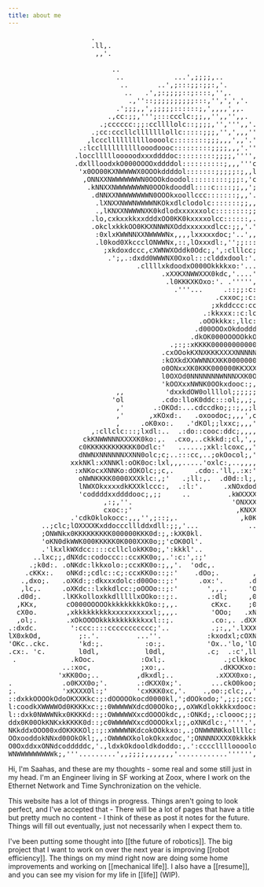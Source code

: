 ```yaml
---
title: about me
---
```

<pre class="ascii-art">
                    .                                                                                                       
                    .ll,.                                                                                                   
                     ,,'.                                                                                                   
                                                                                                                            
                         ..                                                                                                 
                          ..            ...',;;;;,..                                                                        
                           ..       ..',;:::;;:;;:,'.                                                                       
                            ..   .',;:;;;;::;::::,'',.                                                                      
                             .,''::;;;;;;;;;;:::,'',',','.                                                                    
                          .';;;,,',;;;;;::::::;,',,,,',,.                                                                   
                        .,cc:;;,''';:::ccclc:;;,,'',,'',,.                                                                  
                      .;cccccc:;;:ccllllolc::;;;;,'',''',,'..                                                               
                    .;cc:cccllclllllllollc:::::;;;,'',',,,'''.                                                              
                   ,lccclllllllllloooolc::::::::;;;,,,',,'.'''........                                                      
                 .:lccllllllllllooodoooc:::::::::;;;;,,,'.''',;::;,,,,,'.                                                   
                .locclllllooooodxxxddddoc:::::::::;;;;,'''',:::;,,''''''.                                                  
                .dxllloodxkO000OOOOxddddol::::::::::;,,,'''cxkko;''',,''''.                                                 
                 'x0OO00KXNWWWWX0OOOkddddol:::::::;;;;;:;,,lkkko,''',;,'''.                                                 
                  ,ONNXXNWWWWWWWN0OOOkdoodol:::::::::;;;:,'cxk0x:'''''''',.                                                 
                   .kNNXXNWWWWWWWN0OOOkdooddl::::c::::;;,,';dkOkc,,''','',.                                                 
                    .dNNXXNWWWWWWWN0OOOkxoollccc:::::::;,,'.;lllc;',,,,,,.                                                  
                     .lXNXXNWWNWWWWNKOkxdlclodolc:::::::;;,,'';:::;,,''..                                                   
                     .,lKNXXNWWWNXK0kdlodxxxxxxolc::::::::;;'..'.....                                                       
                    .lo,cxkxxkkxxdddxOO0KK0kxxxxolcc::::::,....'.                                                           
                    .okclxkkkOO0KKXNNWNXOddxxxxxxdlcc:;;,'.',,'..         .. .....                                          
                     :0xlxKWWNNXXNWWWWNx,,,,lxxxxxdoc;'..',,,,,....     ..        ..                                        
                     .l0kod0XkccclONWWNx,::,lOxxxdl:,'';;:::;'......  .            ..    ..                                 
                       ;xkdoxdccc,cXWNWXOddk0Odc;,',:clllcc;.. .......          ....'''',,''.                               
                        .';,.:dxdd0WWWNX0Oxol:::clddxdool:'.....  ..... .....',,,,,,,,,;,''''.                              
                               .cllllxkdoodxO000Okkkkxo:'........   .....''',,,,,,,,,;;,''''''.                             
                                     .xXXKXNWWXXX0kdc,'....'......  . .......,,,,,,,:;''.....''..''...                      
                                      .l0KKKXKOxo:'. .''''',;,'..............,,;;;;c;'.....'::,,,,,,,,.                     
                                        .'''...     .::;;:c:;;,'...........';:::::c;'.....;ol,,,''''',,'.                   
                                                  .cxxoc;:c:;::,.........';ccllc:c;'..',':kOl,,''','''',.                   
                                                 ;xkddccc:cc:;;;,,,'..',;codddocc;''.';;,:ddc,,'',;,..'''.                  
                                               .:kkxxx::c:lcccc:;,;::::lodddddll:,,'..''.,xOo;,,'','..','                   
                                              .oOOkkkx:,llc:;:clooooooddddxxollc,,,,......o0x:,,,''''',,.                   
                                             .d00OOOxOkdodddddoddddxkkkkkkkxocc;,,,,'......;:;,'',,,,,'.                    
                                            .dkOK000OOOOOkkOkxxxkOO00KKK000dcc;,,,,,''........',,'''....                    
                                       .;:;:xKKKK00000000000KKKXXXXNNXXKKK0occ;,,,,,,''...... .:l:;'''''.                   
                                     .cxOOokKXNXKKKXXXXNNNNNXXKK00000OOOkO0x:::,,,,,,,'''......cOxoc,'''.                   
                                     :kOXkdXXWWNNXXKK000000000000000KXKK0Okkl::;,,,,,,,','''''.,kOdl;'''.                   
                                     o0ONxxXK0KKK000000KKXXXXNNNXXX0KXXKKOkOxc::;,,,,,,,,,''''''o0xo:,''.                   
                                     l0OXOd0NNNNNNNWNNNXXK0Okxxdoolc:ckXX0Okko:::,,,,,,,,,,,,,,';kOdo;'''.                  
                                     'kOOXxxNWNK0OOkxdooc:;,,,,,,,;,,':OXKOkkxc;:;,',',,,,,,,,,,'l0kdc,''.                  
                          ,,          'dxxkdOW0ollllol;;;;;;;;;,,,,,,,'lKXOkxkd:::;,',,,,,,,,,,,';O0xo;''..                 
                         'ol         .cdo:lloK0ddc:::ol;,,;,,',;,;;;;,,,dXKOxxxl;::;,,,,,,,,,,,,''oKOd:.....                
                          ,'       .:OKOd:...cdccdko;;:;,,;lolll;;;,;;,,:kKOkxkxc:::,,,,,,,,,,,,,',loc;,'....               
                          ,'      ,xKOxd:.   .oxoodoc;,,,',cdc;::,;,,;,,'cOOkkxkd:::;,,,,,,,,,,,,,''oOdl:'..                
                          ,     .oK0xo:.   .'dKOl;;lxxc;,,,';c:ldldo:;,,,,oOkkkxxl;::;',,,,,,,,,,,,'cOkoc,...               
                    ,:cllclc:::;lxdl:..  .:do::cooc:ddc;,,,,,;;;::::;;,',';xOkkxxdc;::,,,,,,,,,,,,,'cOxl:,''.              
                  ckKNWWNNNXXXXK0ko:,.  .cxo,..ckkkd:;cl,',,,'',,,;::;,',,'ckOxdddo:::;,,,,,,,,,,,,,'cOxl:,''.              
                 c0KKKKKKKKKKKK0Odlc:'   ......;xkl:lcoxc,,',,',;''ldlllllclddollllc::;,''',,,,,,,',.,xkdl;''.              
                 dNWNXNNNNNNXXNN0olc;c;..:::cc,..;okOocol;,','.....,::ccccllllllc:cllccc:::;;:;;;,,'..coc;'.....            
               xxkNKl:xXNNKl:oOK0oc:lxl,,,.....'oxlc:,..,,,,''.....',,,,,,;;;;;::,;::::::cccclccc::;,;,',,,,,,,'''.         
                :xNKocxXNNKo:dOKOlc;;c,.     .cdo:.'ll,.:x:''.....',,,,,''''',,,''',,,,,,,,;;;;;;;;;,,,..cl;,,,,,','.       
                 oNWNKKKK0000XXXklc:,;'   .;ll:,.  .d0d::l;,,,:lolc:;;,,,'',,;,,'',,,,,,,,,,,',,',,,'''.:l,,,,,,'''',.      
                 lNWXOkxxxxdkKXXklccc:,  .:l:'.     .xNOxdodk0KOxxol:,,;clcc::;,,,,,,,;;;;,,,,,,,,,'.'.'lc,,,,:,.',','      
                 'coddddxxddddooc;,;;     ..         .kWXXXXXXKoldcol,'':oxxxddollc:;,,,''''',,;,,''''.'lc,,'''..''',.      
                       ,:;,''.                        'ONXXXXXKklol:cl;';ldddddddddolc;;;,''......  .....,;,,,,,','.        
                       cxoc:;'                         ,KNXXXXK0kolcclcclodddddddddolc;;;,''......  .................        
               .'cdkOklokocc:,,,'',;::;,.               ,k0KXXKKK00Okkxxddddddoooolc:;,''... .....        ........          
        ..;clc;lOXXXXKxddoccclllddxdll:;;,'...            ..'''''''''..''''...........    ........                          
        ;ONWNkx0KKKKKKKKK000000KKK0d:;,:kXK0kl.                        .'.........................                          
        'oKN0dkWWK000KKKKK0K000XXK0o;;'cOK0Ol'.                        .',;:::;,''...... .........                          
        .'lkxlkWXdcc::::ccllclokKK0o;,':kkkl'..                 .....  .,;;:cc:;'.....................                      
      ..lxc;;,dNXdc:codoccc::ccxKK0o;,.':c:',:;'             .cxO0Oo::c;,;::lll:,................''''.                      
     .;k0d:. .oNKdc:lkkxolo:;ccxKK0o:;,,'.  'odc,.          ,kKXX0olxxl;'.,::::;,................'''''.                     
    .cKKx:.   oNKd:;cdlc::c;:ccxKK0o::;:'    .dOo;.        ,OKXNXol0X0kxdlloooool:;;,,',;:cc:,'......',,,,,,......          
   .,dxo;.   .oXKd:;:dkxxxdolc:d00Oo::;:'     .ox:'.      .dKKXXO:l00000OOOOOOOOOOOkxxxxxkxl;'.....'cdddol:,,,,,,,'.        
   ,lc,.     .oXKdc::lxkkdlcc:;oOOOo::;:'       ',,,.     'O0O00x;l0000Okkkkkkkkkxdddddddo:,,..,;':xOOkkx:,,,,,,,,,,.       
  .d0d;.     .lKKkolloxkkdlllllxOOko::;:.       .:dl;     ,0K0O0d,;xOkkkkkkkkkxxxxdddddddo;,...,.:OOOkxx:',,'..'',,,'       
  ,KKx,       cO000OOOOOkkkkkkkkkOko:;,,.        cKxc.    ;0KO00d,.;dxddxxxxdddddolooooooc;'.....dOxxxkl',,'.''..',,'.      
  cX0o.       ,xkkkkkkkkkxxxxxxxxxxl;,,,.        'OOo;   .xNXKKx:,'.,ldooooooollllcllclllc,'....'xxoodd:',,.';,..',,.       
  ,ol;.       .xOkOOOOkkkkkkkkkkkxxl::;.         .co:,. .dXXXXk:,,''..,:ccccccccccc:::::::,'... ,kxdddl:',,'.''..','.       
.:dxdc.        ':ccc::::ccccccccccc;'..          .;:,,'.lXXXX0c,;,'','.......'',,,,;;;;,;;;,,'..dOxdxd:'',,,'.''',,.        
lX0xkOd,         ;:.'.         ...''.           :kxodxl;cOXNKl,;;;,,'.               ..........dOxddd:,'',,,,,,'.         
'OKc..ckc.       'kd:;.          :o:;.          'Ox..'lo,'lOOo;;;;;;,.                        .oOxdddc','',,,,,,'.           
.cx:. 'c.        l0dl,           l0dl,          .c;  .:c',ll:,,;,,;,.                        .lOxdddl:',,,'''...             
 .             .kOoc.           :Oxl;.              .;clkkoc;,,',,.                         ckdoddl;,,,,,,'.                
             ..:xoc,            ;xo:,.             .dKKXKxo:,''''.                         .clc:cc:',,,''.                 
            'xKK0Oo;..         ,dkxdl;..          .xXXX0xo:,,;,..                          ,oddoc,''',','.                  
.            .o0KXX0o;'.       .:dKXX0x;'.       ...ckO0koo;',;,.                           .okkkdc,''''''.                   
;.           'xKXXXOl:;'       'cxKKK0xc,'.    .,oo:;clc;,,',;,..                          .okkkdc,','..'....        .........
::dxkkOOOOkOdoOKXXKkc:;:dOOOOOkocd0000kl,';dOOkodo;',;;;;cc:;;,;cllllllccc:::clllllllcccc::dkkxdc:',,,'..',;;;;,,,;;;;;;;;''''
l:coodkXWWWWOd0KKKKxc:;:0WWWWWXdcdO0OOko;,,oXWKdlokkkkxdooc:;;.';::;coodooooddxolllc:cc:;;okxxxc:',,,''.';;;;;,,,,,;:;;;:;''..
l::dxk0NWWWNkx0KKKKd::;:OWWWWWXxcdOOOOkdc,,:ONKd;,:cloooc;;;:;,;:;'';:cc::::;;;,,,,,,,,,,,;::c:,'''..'..''''..','''''''''.',;,
ddx0K00OkKNKxkKKKK0d::;c0WWWWWXxcdOOOOkxl;;,oXNKdlc:,''''.',;;;,'........'.''''','''.';lc'',;;'''..,;;,,,,,,,...........,:cc::
NKkddxOOO00xdOKKKKOl;:;:xWWWWNKdcokOOkkxo:,.;ONWWNNKkollllc:,'',,;::::::ccccccc::cllc:lo:,,,,,'';;:;,;:cc:;;,'.........,cc,;;,
OOxooddokNNxd00OkOkl;,,:OWWWWXkolokOkxxdoc,';ONNNNXXXX0kkkkkkkkOOOxddkOOkkkkxxxoodddo::::llccc::;,;;;;;;,,,,,,',,'.....,:,,:;,
O0OxddxxONNdcodddddc,'.,ldxkOkdooldkdoddo:,.':cccclllloooololloool:;:cllc::cc::::;,,,'...''''',,'.',,,''',,,,,:;,,,'....,;,,,,
WNWWWWWWWWWk;,'''.........',,;;;;,,,,,,,'............'''''',,,;::,''''.'''',,'''''''''...'''.':::;'.......'',:c,,:cc::;;,,,,,,
</pre>

Hi, I'm Saahas, and these are my thoughts - some real and some still just in my head.  I'm an Engineer living in SF working at Zoox, where I work on the Ethernet Network and Time Synchronization on the vehicle.

This website has a lot of things in progress. Things aren't going to look perfect, and I've accepted that - There will be a lot of pages that have a title but pretty much no content - I think of these as post it notes for the future. Things will fill out eventually, just not necessarily when I expect them to.

I've been putting some thought into [[the future of robotics]]. The big project that I want to work on over the next year is improving [[robot efficiency]].
The things on my mind right now are doing some home improvements and working on [[mechanical life]]. I also have a [[resume]], and you can see my vision for my life in [[life]] (WIP).
